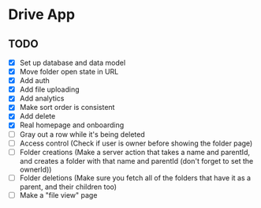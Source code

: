 # Drive App

## TODO

- [x] Set up database and data model
- [x] Move folder open state in URL
- [x] Add auth
- [x] Add file uploading
- [x] Add analytics
- [x] Make sort order is consistent
- [x] Add delete
- [x] Real homepage and onboarding
- [ ] Gray out a row while it's being deleted
- [ ] Access control (Check if user is owner before showing the folder page)
- [ ] Folder creations (Make a server action that takes a name and parentId, and creates a folder with that name and parentId (don't forget to set the ownerId))
- [ ] Folder deletions (Make sure you fetch all of the folders that have it as a parent, and their children too)
- [ ] Make a "file view" page
